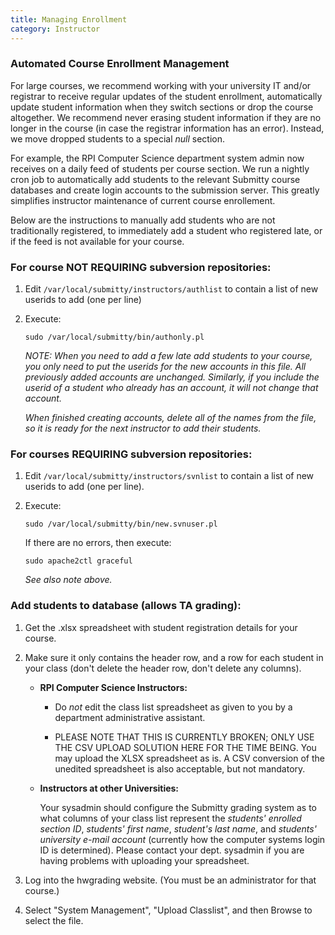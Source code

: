 ```yaml
---
title: Managing Enrollment
category: Instructor
---
```



### Automated Course Enrollment Management

For large courses, we recommend working with your university IT and/or
registrar to receive regular updates of the student enrollment,
automatically update student information when they switch sections or
drop the course altogether.  We recommend never erasing student
information if they are no longer in the course (in case the registrar
information has an error).  Instead, we move dropped students to a
special _null_ section.

For example, the RPI Computer Science department system admin now
receives on a daily feed of students per course section.  We run a
nightly cron job to automatically add students to the relevant
Submitty course databases and create login accounts to the submission
server.  This greatly simplifies instructor maintenance of current
course enrollement.

Below are the instructions to manually add students who are not
traditionally registered, to immediately add a student who registered
late, or if the feed is not available for your course.


### For course NOT REQUIRING subversion repositories:

1. Edit `/var/local/submitty/instructors/authlist` to contain a list of
   new userids to add (one per line)

2. Execute: 

   ```
   sudo /var/local/submitty/bin/authonly.pl
   ```

   _NOTE: When you need to add a few late add students to your course,
   you only need to put the userids for the new accounts in this file.
   All previously added accounts are unchanged.  Similarly, if you
   include the userid of a student who already has an account, it will
   not change that account._

   _When finished creating accounts, delete all of the names from the
   file, so it is ready for the next instructor to add their
   students._


### For courses REQUIRING subversion repositories:

1. Edit `/var/local/submitty/instructors/svnlist` to contain a list of new
   userids to add (one per line).

2. Execute:

   ```
   sudo /var/local/submitty/bin/new.svnuser.pl
   ```

   If there are no errors, then execute:

   ```
   sudo apache2ctl graceful
   ```

   _See also note above._


### Add students to database (allows TA grading):

1. Get the .xlsx spreadsheet with student registration details for
   your course.

2. Make sure it only contains the header row, and a row for each
   student in your class (don't delete the header row, don't delete
   any columns).

    * __RPI Computer Science Instructors:__
    
        * Do _not_ edit the class list spreadsheet as given to you by
          a department administrative assistant.

        * PLEASE NOTE THAT THIS IS CURRENTLY BROKEN; ONLY USE THE CSV
          UPLOAD SOLUTION HERE FOR THE TIME BEING.  You may upload
          the XLSX spreadsheet as is.  A CSV conversion of the unedited
          spreadsheet is also acceptable, but not mandatory.

    * __Instructors at other Universities:__ 

      Your sysadmin should configure the Submitty grading system as to
      what columns of your class list represent the _students'
      enrolled section ID_, _students' first name_, _student's last
      name_, and _students' university e-mail account_ (currently how
      the computer systems login ID is determined).  Please contact
      your dept. sysadmin if you are having problems with uploading
      your spreadsheet.
     
3. Log into the hwgrading website.  (You must be an administrator for
   that course.)

4. Select "System Management", "Upload Classlist", and then Browse to
   select the file.
